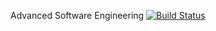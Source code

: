 Advanced Software Engineering
[![Build Status](https://travis-ci.org/ChengShen1996/ASE.svg?branch=iteration1-test-wen)](https://travis-ci.org/ChengShen1996/ASE)

